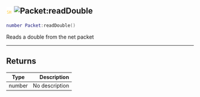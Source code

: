 ## ![shared](../../.gitbook/assets/shared.png) ![Packet](./readme/packet "mention"):readDouble

```lua
number Packet:readDouble()
```

Reads a double from the net packet

------
## Returns

| Type   | Description |
| ------ | ----------: |
| number | No description |

